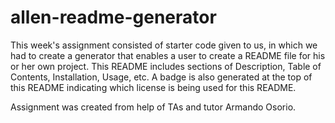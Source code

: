 # allen-readme-generator

This week's assignment consisted of starter code given to us, in which we had to create a generator that enables a user to create a README file for his or her own project. This README includes sections of Description, Table of Contents, Installation, Usage, etc. A badge is also generated at the top of this README indicating which license is being used for this README. 

Assignment was created from help of TAs and tutor Armando Osorio. 
